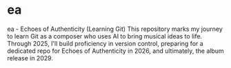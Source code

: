 # ea
 ea - Echoes of Authenticity (Learning Git)  This repository marks my journey to learn Git as a composer who uses AI to bring musical ideas to life. Through 2025, I'll build proficiency in version control, preparing for a dedicated repo for Echoes of Authenticity in 2026, and ultimately, the album release in 2029.
